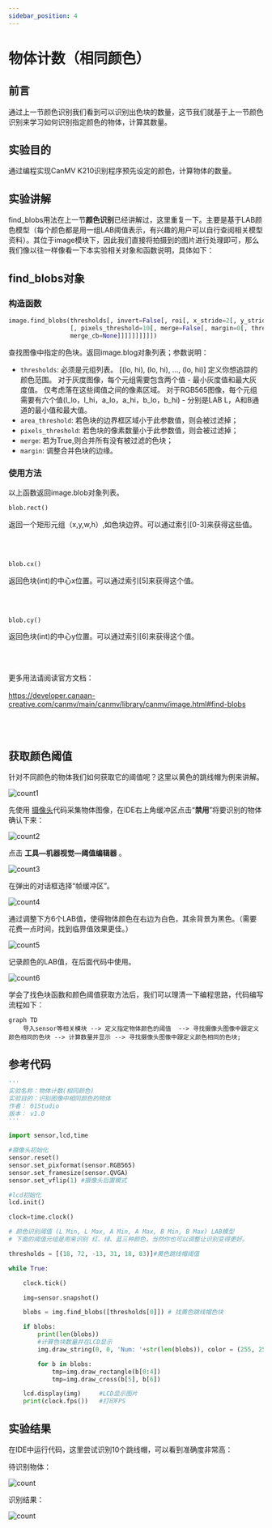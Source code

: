 ```yaml
---
sidebar_position: 4
---
```


# 物体计数（相同颜色）

## 前言
通过上一节颜色识别我们看到可以识别出色块的数量，这节我们就基于上一节颜色识别来学习如何识别指定颜色的物体，计算其数量。

## 实验目的
通过编程实现CanMV K210识别程序预先设定的颜色，计算物体的数量。

## 实验讲解

find_blobs用法在上一节**颜色识别**已经讲解过，这里重复一下。主要是基于LAB颜色模型（每个颜色都是用一组LAB阈值表示，有兴趣的用户可以自行查阅相关模型资料）。其位于image模块下，因此我们直接将拍摄到的图片进行处理即可，那么我们像以往一样像看一下本实验相关对象和函数说明，具体如下：


## find_blobs对象

### 构造函数
```python
image.find_blobs(thresholds[, invert=False[, roi[, x_stride=2[, y_stride=1[, area_threshold=10
                 [, pixels_threshold=10[, merge=False[, margin=0[, threshold_cb=None[, 
                 merge_cb=None]]]]]]]]]])
```
查找图像中指定的色块。返回image.blog对象列表；参数说明：
- `thresholds`: 必须是元组列表。 [(lo, hi), (lo, hi), ..., (lo, hi)] 定义你想追踪的颜色范围。 对于灰度图像，每个元组需要包含两个值 - 最小灰度值和最大灰度值。 仅考虑落在这些阈值之间的像素区域。 对于RGB565图像，每个元组需要有六个值(l_lo，l_hi，a_lo，a_hi，b_lo，b_hi) - 分别是LAB L，A和B通道的最小值和最大值。
- `area_threshold`: 若色块的边界框区域小于此参数值，则会被过滤掉；
- `pixels_threshold`: 若色块的像素数量小于此参数值，则会被过滤掉；
- `merge`: 若为True,则合并所有没有被过滤的色块；
- `margin`: 调整合并色块的边缘。

### 使用方法

以上函数返回image.blob对象列表。

```python
blob.rect()
```
返回一个矩形元组（x,y,w,h）,如色块边界。可以通过索引[0-3]来获得这些值。

<br></br>

```python
blob.cx()
```
返回色块(int)的中心x位置。可以通过索引[5]来获得这个值。

<br></br>

```python
blob.cy()
```
返回色块(int)的中心y位置。可以通过索引[6]来获得这个值。

<br></br>

更多用法请阅读官方文档：<br></br>
https://developer.canaan-creative.com/canmv/main/canmv/library/canmv/image.html#find-blobs

<br></br>

## 获取颜色阈值

针对不同颜色的物体我们如何获取它的阈值呢？这里以黄色的跳线帽为例来讲解。

![count1](./img/count/count1.png)

先使用 [摄像头](../machine_vision/camera.md)代码采集物体图像，在IDE右上角缓冲区点击“**禁用**”将要识别的物体确认下来：

![count2](./img/count/count2.png)

点击 **工具—机器视觉—阈值编辑器** 。

![count3](./img/count/count3.png)

在弹出的对话框选择“帧缓冲区”。

![count4](./img/count/count4.png)

通过调整下方6个LAB值，使得物体颜色在右边为白色，其余背景为黑色。（需要花费一点时间，找到临界值效果更佳。）

![count5](./img/count/count5.png)

记录颜色的LAB值，在后面代码中使用。

![count6](./img/count/count6.png)

学会了找色块函数和颜色阈值获取方法后，我们可以理清一下编程思路，代码编写流程如下：

```mermaid
graph TD
    导入sensor等相关模块 --> 定义指定物体颜色的阈值  --> 寻找摄像头图像中跟定义颜色相同的色块 --> 计算数量并显示 --> 寻找摄像头图像中跟定义颜色相同的色块;
```

## 参考代码

```python
'''
实验名称：物体计数(相同颜色)
实验目的：识别图像中相同颜色的物体
作者： 01Studio
版本： v1.0
'''

import sensor,lcd,time

#摄像头初始化
sensor.reset()
sensor.set_pixformat(sensor.RGB565)
sensor.set_framesize(sensor.QVGA)
sensor.set_vflip(1) #摄像头后置模式

#lcd初始化
lcd.init()

clock=time.clock()

# 颜色识别阈值 (L Min, L Max, A Min, A Max, B Min, B Max) LAB模型
# 下面的阈值元组是用来识别 红、绿、蓝三种颜色，当然你也可以调整让识别变得更好。

thresholds = [(18, 72, -13, 31, 18, 83)]#黄色跳线帽阈值

while True:

    clock.tick()

    img=sensor.snapshot()

    blobs = img.find_blobs([thresholds[0]]) # 找黄色跳线帽色块

    if blobs:
        print(len(blobs))
        #计算色块数量并在LCD显示
        img.draw_string(0, 0, 'Num: '+str(len(blobs)), color = (255, 255,255), scale = 3,mono_space = False)

        for b in blobs:
            tmp=img.draw_rectangle(b[0:4])
            tmp=img.draw_cross(b[5], b[6])

    lcd.display(img)     #LCD显示图片
    print(clock.fps())   #打印FPS

```

## 实验结果

在IDE中运行代码，这里尝试识别10个跳线帽，可以看到准确度非常高：

待识别物体：

![count](./img/count/count7.png)

识别结果：

![count](./img/count/count8.png)

